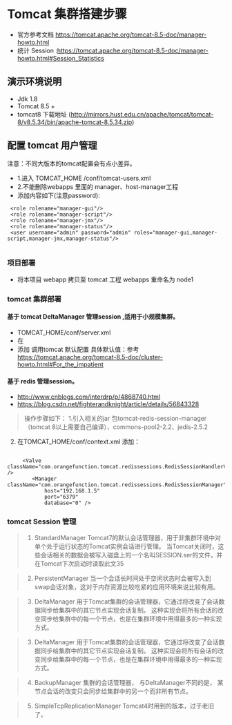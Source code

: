 
# Tomcat 集群搭建步骤
- 官方参考文档 https://tomcat.apache.org/tomcat-8.5-doc/manager-howto.html
- 统计 Session :https://tomcat.apache.org/tomcat-8.5-doc/manager-howto.html#Session_Statistics
## 演示环境说明

- Jdk 1.8
- Tomcat 8.5 +
- tomcat8 下载地址 (http://mirrors.hust.edu.cn/apache/tomcat/tomcat-8/v8.5.34/bin/apache-tomcat-8.5.34.zip)

## 配置 tomcat 用户管理 
注意：不同大版本的tomcat配置会有点小差异。
- 1.进入 TOMCAT_HOME /conf/tomcat-users.xml
- 2.不能删除webapps 里面的 manager、host-manager工程
- 添加内容如下(注意password):

`````
 <role rolename="manager-gui"/>
 <role rolename="manager-script"/>
 <role rolename="manager-jmx"/>
 <role rolename="manager-status"/>
 <user username="admin" password="admin" roles="manager-gui,manager-script,manager-jmx,manager-status"/>
 
`````

### 项目部署 
- 将本项目 webapp 拷贝至 tomcat 工程 webapps 重命名为 node1

### tomcat 集群部署

#### 基于 tomcat DeltaManager 管理session ,适用于小规模集群。
-  TOMCAT_HOME/conf/server.xml
-  在 <Engine name="Catalina" defaultHost="localhost" jvmRoute="node2">
- 添加 <Cluster className="org.apache.catalina.ha.tcp.SimpleTcpCluster"/> 调用tomcat 默认配置
具体默认值：参考 https://tomcat.apache.org/tomcat-8.5-doc/cluster-howto.html#For_the_impatient

#### 基于 redis 管理session。
- http://www.cnblogs.com/interdrp/p/4868740.html
- https://blog.csdn.net/fighterandknight/article/details/56843328
> 操作步骤如下：
   1.引入相关的jar 包tomcat-redis-session-manager（tomcat 8以上需要自己编译）、commons-pool2-2.2、jedis-2.5.2 
  2. 在TOMCAT_HOME/conf/context.xml 添加：
  

```		

	 <Valve className="com.orangefunction.tomcat.redissessions.RedisSessionHandlerValve" />  
	    <Manager className="com.orangefunction.tomcat.redissessions.RedisSessionManager"  
	        host="192.168.1.5"  
	        port="6379"  
	        database="0" />

```



### tomcat Session 管理 
> 1) StandardManager
      Tomcat7的默认会话管理器，用于非集群环境中对单个处于运行状态的Tomcat实例会话进行管理。
      当Tomcat关闭时，这些会话相关的数据会被写入磁盘上的一个名叫SESSION.ser的文件，并在Tomcat下次启动时读取此文35  
      
> 2) PersistentManager
        当一个会话长时间处于空闲状态时会被写入到swap会话对象，这对于内存资源比较吃紧的应用环境来说比较有用。

      
> 3) DeltaManager
        用于Tomcat集群的会话管理器，它通过将改变了会话数据同步给集群中的其它节点实现会话复制。
        这种实现会将所有会话的改变同步给集群中的每一个节点，也是在集群环境中用得最多的一种实现方式。
       
> 3) DeltaManager
        用于Tomcat集群的会话管理器，它通过将改变了会话数据同步给集群中的其它节点实现会话复制。
        这种实现会将所有会话的改变同步给集群中的每一个节点，也是在集群环境中用得最多的一种实现方式。       
        
> 4) BackupManager 
         集群的会话管理器， 与DeltaManager不同的是， 某节点会话的改变只会同步给集群中的另一个而非所有节点。

> 5) SimpleTcpReplicationManager 
           Tomcat4时用到的版本，过于老旧了。
         





